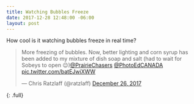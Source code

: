 ```yaml
---
title: Watching Bubbles Freeze
date: 2017-12-28 12:48:00 -06:00
layout: post
---
```


How cool is it watching bubbles freeze in real time?
<script src="https://platform.twitter.com/widgets.js" charset="utf-8"></script>

<blockquote class="twitter-tweet" data-lang="en"><p lang="en" dir="ltr">More freezing of bubbles. Now, better lighting and corn syrup has been added to my mixture of dish soap and salt (had to wait for Sobeys to open 😉)<a href="https://twitter.com/PrairieChasers?ref_src=twsrc%5Etfw">@PrairieChasers</a> <a href="https://twitter.com/PhotoEdCANADA?ref_src=twsrc%5Etfw">@PhotoEdCANADA</a> <a href="https://t.co/batEJwiXWW">pic.twitter.com/batEJwiXWW</a></p>&mdash; Chris Ratzlaff (@ratzlaff) <a href="https://twitter.com/ratzlaff/status/945733291772014593?ref_src=twsrc%5Etfw">December 26, 2017</a> </blockquote>
{: .full}
